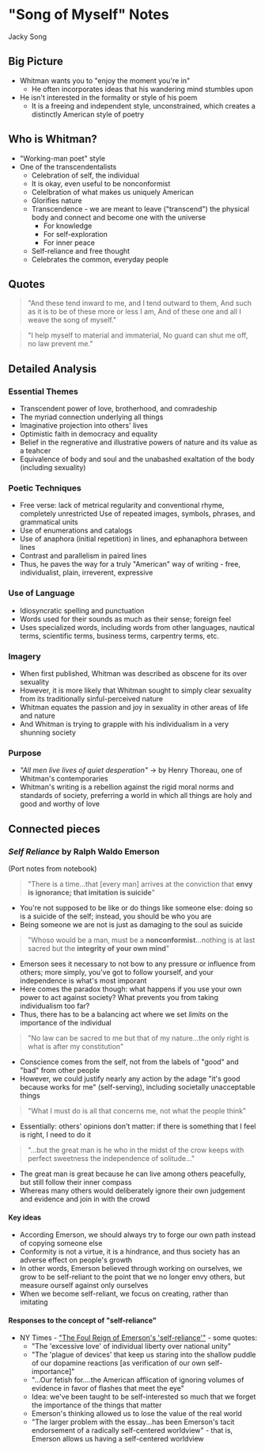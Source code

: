 # "Song of Myself" Notes

Jacky Song

## Big Picture

* Whitman wants you to "enjoy the moment you're in"
  * He often incorporates ideas that his wandering mind stumbles upon
* He isn't interested in the formality or style of his poem
  * It is a freeing and independent style, unconstrained, which creates a distinctly American style of poetry

## Who is Whitman?

* "Working-man poet" style
* One of the transcendentalists
  * Celebration of self, the individual
  * It is okay, even useful to be nonconformist
  * Celelbration of what makes us uniquely American
  * Glorifies nature
  * Transcendence - we are meant to leave ("transcend") the physical body and connect and become one with the universe
    * For knowledge
    * For self-exploration
    * For inner peace
  * Self-reliance and free thought
  * Celebrates the common, everyday people
    
      
## Quotes

> "And these tend inward to me, and I tend outward to them,
> And such as it is to be of these more or less I am,
> And of these one and all I weave the song of myself."

> "I help myself to material and immaterial,
> No guard can shut me off, no law prevent me."

## Detailed Analysis

### Essential Themes

* Transcendent power of love, brotherhood, and comradeship
* The myriad connection underlying all things
* Imaginative projection into others' lives
* Optimistic faith in democracy and equality
* Belief in the regnerative and illustrative powers of nature and its value as a teahcer
* Equivalence of body and soul and the unabashed exaltation of the body (including sexuality)

### Poetic Techniques

* Free verse: lack of metrical regularity and conventional rhyme, completely unrestricted
Use of repeated images, symbols, phrases, and grammatical units
* Use of enumerations and catalogs
* Use of anaphora (initial repetition) in lines, and ephanaphora between lines
* Contrast and parallelism in paired lines
* Thus, he paves the way for a truly "American" way of writing - free, individualist, plain, irreverent, expressive

### Use of Language

* Idiosyncratic spelling and punctuation
* Words used for their sounds as much as their sense; foreign feel
* Uses specialized words, including words from other languages, nautical terms, scientific terms, business terms, carpentry terms, etc.

### Imagery

* When first published, Whitman was described as obscene for its over sexuality
* However, it is more likely that Whitman sought to simply clear sexuality from its traditionally sinful-perceived nature
* Whitman equates the passion and joy in sexuality in other areas of life and nature
* And Whitman is trying to grapple with his individualism in a very shunning society

### Purpose

* _"All men live lives of quiet desperation"_ -> by Henry Thoreau, one of Whitman's contemporaries
* Whitman's writing is a rebellion against the rigid moral norms and standards of society, preferring a world in which all things are holy and good and worthy of love

## Connected pieces

### _Self Reliance_ by Ralph Waldo Emerson

(Port notes from notebook)

> "There is a time...that [every man] arrives at the conviction that **envy is ignorance; that imitation is suicide**"
* You're not supposed to be like or do things like someone else: doing so is a suicide of the self; instead, you should be who you are
* Being someone we are not is just as damaging to the soul as suicide
> "Whoso would be a man, must be a **nonconformist**...nothing is at last sacred but the **integrity of your own mind**"
* Emerson sees it necessary to not bow to any pressure or influence from others; more simply, you've got to follow yourself, and your independence is what's most imporant
* Here comes the paradox though: what happens if you use your own power to act against society? What prevents you from taking individualism too far?
* Thus, there has to be a balancing act where we set _limits_ on the importance of the individual
> "No law can be sacred to me but that of my nature...the only right is what is after my constitution"
* Conscience comes from the self, not from the labels of "good" and "bad" from other people
* However, we could justify nearly any action by the adage "it's good because works for me" (self-serving), including societally unacceptable things
> "What I must do is all that concerns me, not what the people think"
* Essentially: others' opinions don't matter: if there is something that I feel is right, I need to do it
> "...but the great man is he who in the midst of the crow keeps with perfect sweetness the independence of solitude..."
* The great man is great because he can live among others peacefully, but still follow their inner compass
* Whereas many others would deliberately ignore their own judgement and evidence and join in with the crowd

#### Key ideas

* According Emerson, we should always try to forge our own path instead of copying someone else
* Conformity is not a virtue, it is a hindrance, and thus society has an adverse effect on people's growth
* In other words, Emerson believed through working on ourselves, we grow to be self-reliant to the point that we no longer envy others, but measure ourself against only ourselves
* When we become self-reliant, we focus on creating, rather than imitating

#### Responses to the concept of "self-reliance"

* NY Times - ["The Foul Reign of Emerson's 'self-reliance'"](https://www.nytimes.com/2011/12/04/magazine/riff-ralph-waldo-emerson.html) - some quotes:
	* "The 'excessive love' of individual liberty over national unity"
	* "The 'plague of devices' that keep us staring into the shallow puddle of our dopamine reactions [as verification of our own self-importance]"
	* "...Our fetish for....the American afflication of ignoring volumes of evidence in favor of flashes that meet the eye"
	* Idea: we've been taught to be self-interested so much that we forget the importance of the things that matter
	* Emerson's thinking allowed us to lose the value of the real world
	* "The larger problem with the essay...has been Emerson's tacit endorsement of a radically self-centered worldview" - that is, Emerson allows us having a self-centered worldview